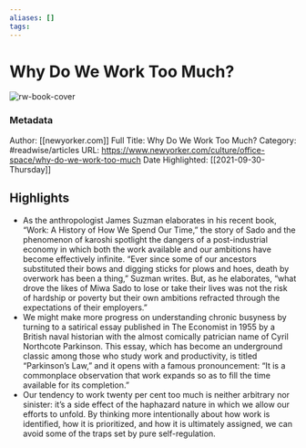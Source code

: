 ```yaml
---
aliases: []
tags:
---
```

# Why Do We Work Too Much?

![rw-book-cover](https://readwise-assets.s3.amazonaws.com/static/images/article3.5c705a01b476.png)
### Metadata
Author: [[newyorker.com]]
Full Title: Why Do We Work Too Much?
Category: #readwise/articles
URL: https://www.newyorker.com/culture/office-space/why-do-we-work-too-much
Date Highlighted: [[2021-09-30-Thursday]]

## Highlights
- As the anthropologist James Suzman elaborates in his recent book, “Work: A History of How We Spend Our Time,” the story of Sado and the phenomenon of karoshi spotlight the dangers of a post-industrial economy in which both the work available and our ambitions have become effectively infinite. “Ever since some of our ancestors substituted their bows and digging sticks for plows and hoes, death by overwork has been a thing,” Suzman writes. But, as he elaborates, “what drove the likes of Miwa Sado to lose or take their lives was not the risk of hardship or poverty but their own ambitions refracted through the expectations of their employers.”
- We might make more progress on understanding chronic busyness by turning to a satirical essay published in The Economist in 1955 by a British naval historian with the almost comically patrician name of Cyril Northcote Parkinson. This essay, which has become an underground classic among those who study work and productivity, is titled “Parkinson’s Law,” and it opens with a famous pronouncement: “It is a commonplace observation that work expands so as to fill the time available for its completion.”
- Our tendency to work twenty per cent too much is neither arbitrary nor sinister: it’s a side effect of the haphazard nature in which we allow our efforts to unfold. By thinking more intentionally about how work is identified, how it is prioritized, and how it is ultimately assigned, we can avoid some of the traps set by pure self-regulation.
